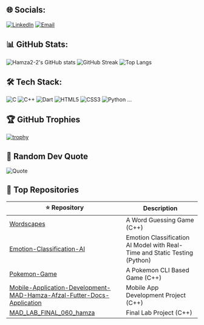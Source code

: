 ## 🌐 Socials:
[![LinkedIn](https://img.shields.io/badge/LinkedIn-0077B5?style=for-the-badge&logo=linkedin)](your-linkedin-url)
[![Email](https://img.shields.io/badge/Email-D14836?style=for-the-badge&logo=gmail&logoColor=white)](mailto:your-email)

## 📊 GitHub Stats:

![Hamza2-2's GitHub stats](https://github-readme-stats.vercel.app/api?username=Hamza2-2&theme=radical&show_icons=true)
![GitHub Streak](https://github-readme-streak-stats.herokuapp.com/?user=Hamza2-2&theme=radical)
![Top Langs](https://github-readme-stats.vercel.app/api/top-langs/?username=Hamza2-2&layout=compact&theme=radical)



## 🛠️ Tech Stack:
![C](https://img.shields.io/badge/C-00599C?style=for-the-badge&logo=c)
![C++](https://img.shields.io/badge/C++-00599C?style=for-the-badge&logo=cplusplus)
![Dart](https://img.shields.io/badge/Dart-0175C2?style=for-the-badge&logo=dart)
![HTML5](https://img.shields.io/badge/HTML5-E34F26?style=for-the-badge&logo=html5)
![CSS3](https://img.shields.io/badge/CSS3-1572B6?style=for-the-badge&logo=css3)
![Python](https://img.shields.io/badge/Python-3776AB?style=for-the-badge&logo=python)
...

## 🏆 GitHub Trophies
[![trophy](https://github-profile-trophy.vercel.app/?username=Hamza2-2&theme=radical)](https://github.com/ryo-ma/github-profile-trophy)

## 💬 Random Dev Quote
![Quote](https://quotes-github-readme.vercel.app/api?type=horizontal&theme=radical)


## 🚀 Top Repositories

| ⭐️ Repository | Description |
|--------------|-------------|
| [Wordscapes](https://github.com/Hamza2-2/Wordscapes) | A Word Guessing Game (C++) |
| [Emotion-Classification-AI](https://github.com/Hamza2-2/Emotion-Classification-AI) | Emotion Classification AI Model with Real-Time and Static Testing (Python) |
| [Pokemon-Game](https://github.com/Hamza2-2/Pokemon-Game) | A Pokemon CLI Based Game (C++) |
| [Mobile-Application-Development-MAD-Hamza-Afzal-Futter-Docs-Application](https://github.com/Hamza2-2/Mobile-Application-Development-MAD-Hamza-Afzal-Futter-Docs-Application) | Mobile App Development Project (C++) |
| [MAD_LAB_FINAL_060_hamza](https://github.com/Hamza2-2/MAD_LAB_FINAL_060_hamza) | Final Lab Project (C++) |

<!-- You can add more repos and descriptions as needed -->
